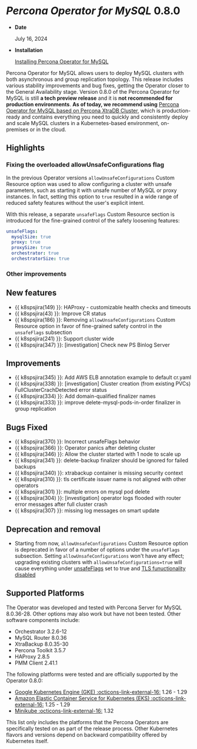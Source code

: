 # *Percona Operator for MySQL* 0.8.0

* **Date**

    July 16, 2024

* **Installation**

    [Installing Percona Operator for MySQL](../System-Requirements.md#installation-guidelines)

Percona Operator for MySQL allows users to deploy MySQL clusters with both asynchronous and group replication topology. This release includes various stability improvements and bug fixes, getting the Operator closer to the General Availability stage. Version 0.8.0 of the Percona Operator for MySQL is still **a tech preview release** and it is **not recommended for production environments**. **As of today, we recommend using** [Percona Operator for MySQL based on Percona XtraDB Cluster](https://docs.percona.com/percona-operator-for-mysql/pxc/index.html), which is production-ready and contains everything you need to quickly and consistently deploy and scale MySQL clusters in a Kubernetes-based environment, on-premises or in the cloud.

## Highlights

### Fixing the overloaded allowUnsafeConfigurations flag

In the previous Operator versions `allowUnsafeConfigurations` Custom Resource option was used to allow configuring a cluster with unsafe parameters, such as starting it with unsafe number of MySQL or proxy instances. In fact, setting this option to `true` resulted in a wide range of reduced safety features without the user's explicit intent.

With this release, a separate `unsafeFlags` Custom Resource section is introduced for the fine-grained control of the safety loosening features:

```yaml
unsafeFlags:
  mysqlSize: true
  proxy: true
  proxySize: true
  orchestrator: true
  orchestratorSize: true
```

### Other improvements


## New features

* {{ k8spsjira(149) }}: HAProxy - customizable health checks and timeouts
* {{ k8spsjira(43) }}: Improve CR status
* {{ k8spsjira(186) }}: Removing `allowUnsafeConfigurations` Custom Resource option in favor of fine-grained safety control in the `unsafeFlags` subsection
* {{ k8spsjira(241) }}: Support cluster wide
* {{ k8spsjira(347) }}: [investigation] Check new PS Binlog Server

## Improvements

* {{ k8spsjira(345) }}: Add AWS ELB annotation example to default cr.yaml
* {{ k8spsjira(338) }}: [investigation] Cluster creation (from existing PVCs) FullClusterCrachDetected error status
* {{ k8spsjira(334) }}: Add domain-qualified finalizer names
* {{ k8spsjira(333) }}: improve delete-mysql-pods-in-order finalizer in group replication

## Bugs Fixed

* {{ k8spsjira(370) }}: Incorrect unsafeFlags behavior 
* {{ k8spsjira(366) }}: Operator panics after deleting cluster
* {{ k8spsjira(346) }}: Allow the cluster started with 1 node to scale up
* {{ k8spsjira(341) }}: delete-backup finalizer should be ignored for failed backups
* {{ k8spsjira(340) }}: xtrabackup container is missing security context
* {{ k8spsjira(310) }}: tls certificate issuer name is not aligned with other operators
* {{ k8spsjira(301) }}: multiple errors on mysql pod delete
* {{ k8spsjira(304) }}: [investigation] operator logs flooded with router error messages after full cluster crash
* {{ k8spsjira(307) }}: missing log messages on smart update

## Deprecation and removal

* Starting from now, `allowUnsafeConfigurations` Custom Resource option is deprecated in favor of a number of options under the `unsafeFlags` subsection. Setting `allowUnsafeConfigurations` won't have any effect; upgrading existing clusters with `allowUnsafeConfigurations=true` will cause everything under [unsafeFlags](../operator.md#operator-unsafeflags-section) set to true and [TLS funuctionality disabled](../TLS.md#run-percona-server-for-mongodb-without-tls)

## Supported Platforms

The Operator was developed and tested with Percona Server for MySQL 8.0.36-28.
Other options may also work but have not been tested. Other software components include:

* Orchestrator 3.2.6-12
* MySQL Router 8.0.36
* XtraBackup 8.0.35-30
* Percona Toolkit 3.5.7
* HAProxy 2.8.5
* PMM Client 2.41.1

The following platforms were tested and are officially supported by the Operator
0.8.0:

* [Google Kubernetes Engine (GKE) :octicons-link-external-16:](https://cloud.google.com/kubernetes-engine) 1.26 - 1.29
* [Amazon Elastic Container Service for Kubernetes (EKS) :octicons-link-external-16:](https://aws.amazon.com) 1.25 - 1.29
* [Minikube :octicons-link-external-16:](https://minikube.sigs.k8s.io/docs/) 1.32

This list only includes the platforms that the Percona Operators are specifically tested on as part of the release process. Other Kubernetes flavors and versions depend on backward compatibility offered by Kubernetes itself.
